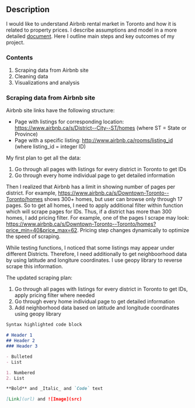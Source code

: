 ## Description

I would like to understand Airbnb rental market in Toronto and how it is related to property prices. I describe assumptions and model in a more detailed [document](https://drive.google.com/open?id=1_KuIaytu1lvk99qkmY7KMDkgZK7leLmr). Here I outline main steps and key outcomes of my project.


### Contents
1. Scraping data from Airbnb site
2. Cleaning data
3. Visualizations and analysis


### Scraping data from Airbnb site
Airbnb site links have the following structure:
- Page with listings for corresponding location: https://www.airbnb.ca/s/District--City--ST/homes  (where ST = State or Province)
- Page with a specific listing: http://www.airbnb.ca/rooms/listing_id (where listing_id = integer ID)

My first plan to get all the data:
1. Go through all pages with listings for every district in Toronto to get IDs
2. Go through every home individual page to get detailed information

Then I realized that Airbnb has a limit in showing number of pages per district. For example, https://www.airbnb.ca/s/Downtown-Toronto--Toronto/homes shows 300+ homes, but user can browse only through 17 pages. So to get all homes, I need to apply additional filter within function which will scrape pages for IDs. Thus, if a district has more than 300 homes, I add pricing filter. For example, one of the pages I scrape may look: https://www.airbnb.ca/s/Downtown-Toronto--Toronto/homes?price_min=40&price_max=62. Pricing step changes dynamically to optimize the speed of scraping.

While testing functions, I noticed that some listings may appear under different Districts. Therefore, I need additionally to get neighboorhood data by using latitude and longiture coordinates. I use geopy library to reverse scrape this information.

The updated scraping plan:
1. Go through all pages with listings for every district in Toronto to get IDs, apply pricing filter where needed
2. Go through every home individual page to get detailed information
3. Add neighborhood data based on latitude and longitude coordinates using geopy library



```markdown
Syntax highlighted code block

# Header 1
## Header 2
### Header 3

- Bulleted
- List

1. Numbered
2. List

**Bold** and _Italic_ and `Code` text

[Link](url) and ![Image](src)
```
